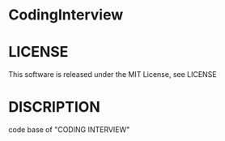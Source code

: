 # CodingInterview

# LICENSE
This software is released under the MIT License, see LICENSE

# DISCRIPTION
code base of "CODING INTERVIEW"
